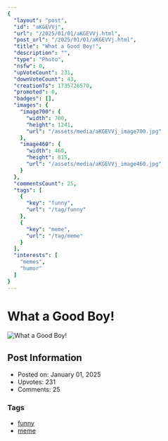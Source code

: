 ```yaml
---
{
  "layout": "post",
  "id": "aKGEVVj",
  "url": "/2025/01/01/aKGEVVj.html",
  "post_url": "/2025/01/01/aKGEVVj.html",
  "title": "What a Good Boy!",
  "description": "",
  "type": "Photo",
  "nsfw": 0,
  "upVoteCount": 231,
  "downVoteCount": 43,
  "creationTs": 1735726570,
  "promoted": 0,
  "badges": [],
  "images": {
    "image700": {
      "width": 700,
      "height": 1241,
      "url": "/assets/media/aKGEVVj_image700.jpg"
    },
    "image460": {
      "width": 460,
      "height": 815,
      "url": "/assets/media/aKGEVVj_image460.jpg"
    }
  },
  "commentsCount": 25,
  "tags": [
    {
      "key": "funny",
      "url": "/tag/funny"
    },
    {
      "key": "meme",
      "url": "/tag/meme"
    }
  ],
  "interests": [
    "memes",
    "humor"
  ]
}
---
```


# What a Good Boy!

![What a Good Boy!](/assets/media/aKGEVVj_image700.jpg)

## Post Information

- Posted on: January 01, 2025
- Upvotes: 231
- Comments: 25

### Tags

- [funny](/tag/funny)
- [meme](/tag/meme)
